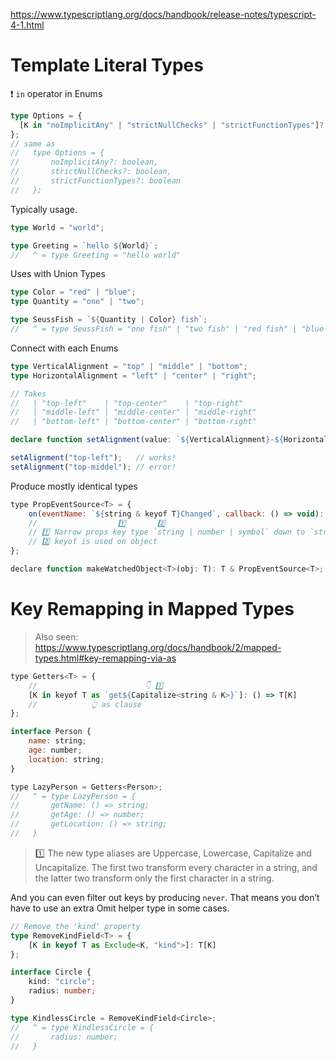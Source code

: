 https://www.typescriptlang.org/docs/handbook/release-notes/typescript-4-1.html

# Template Literal Types

❗️ `in` operator in Enums

```ts
type Options = {
  [K in "noImplicitAny" | "strictNullChecks" | "strictFunctionTypes"]?: boolean;
};
// same as
//   type Options = {
//       noImplicitAny?: boolean,
//       strictNullChecks?: boolean,
//       strictFunctionTypes?: boolean
//   };
```

Typically usage.

```ts
type World = "world";

type Greeting = `hello ${World}`;
//   ^ = type Greeting = "hello world"
```

Uses with Union Types

```ts
type Color = "red" | "blue";
type Quantity = "one" | "two";

type SeussFish = `${Quantity | Color} fish`;
//   ^ = type SeussFish = "one fish" | "two fish" | "red fish" | "blue fish"
```

Connect with each Enums

```ts
type VerticalAlignment = "top" | "middle" | "bottom";
type HorizontalAlignment = "left" | "center" | "right";

// Takes
//   | "top-left"    | "top-center"    | "top-right"
//   | "middle-left" | "middle-center" | "middle-right"
//   | "bottom-left" | "bottom-center" | "bottom-right"

declare function setAlignment(value: `${VerticalAlignment}-${HorizontalAlignment}`): void;

setAlignment("top-left");   // works!
setAlignment("top-middel"); // error!
```

Produce mostly identical types

```js
type PropEventSource<T> = {
    on(eventName: `${string & keyof T}Changed`, callback: () => void): void;
    //                  1️⃣       2️⃣
    // 1️⃣ Narrow props key type `string | number | symbol` down to `string`.
    // 2️⃣ keyof is used on object
};

declare function makeWatchedObject<T>(obj: T): T & PropEventSource<T>;
```
# Key Remapping in Mapped Types
> Also seen: https://www.typescriptlang.org/docs/handbook/2/mapped-types.html#key-remapping-via-as

```js
type Getters<T> = {
    //                        👇 1️⃣
    [K in keyof T as `get${Capitalize<string & K>}`]: () => T[K]
    //            👆 as clause
};

interface Person {
    name: string;
    age: number;
    location: string;
}

type LazyPerson = Getters<Person>;
//   ^ = type LazyPerson = {
//       getName: () => string;
//       getAge: () => number;
//       getLocation: () => string;
//   }
```

> 1️⃣ The new type aliases are Uppercase, Lowercase, Capitalize and Uncapitalize. The first two transform every character in a string, and the latter two transform only the first character in a string.

And you can even filter out keys by producing `never`. That means you don’t have to use an extra Omit helper type in some cases.

```ts
// Remove the 'kind' property
type RemoveKindField<T> = {
    [K in keyof T as Exclude<K, "kind">]: T[K]
};

interface Circle {
    kind: "circle";
    radius: number;
}

type KindlessCircle = RemoveKindField<Circle>;
//   ^ = type KindlessCircle = {
//       radius: number;
//   }
```

